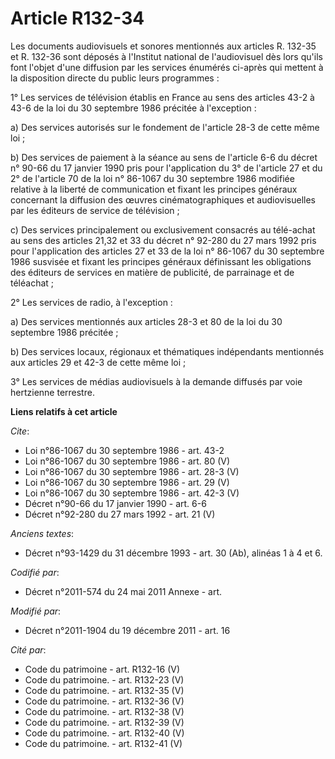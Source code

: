 # Article R132-34

Les documents audiovisuels et sonores mentionnés aux articles R. 132-35 et R. 132-36 sont déposés à l'Institut national de
l'audiovisuel dès lors qu'ils font l'objet d'une diffusion par les services énumérés ci-après qui mettent à la disposition
directe du public leurs programmes : 

1° Les services de télévision établis en France au sens des articles 43-2 à 43-6 de la loi du 30 septembre 1986 précitée à
l'exception : 

a) Des services autorisés sur le fondement de l'article 28-3 de cette même loi ; 

b) Des services de paiement à la séance au sens de l'article 6-6 du décret n° 90-66 du 17 janvier 1990 pris pour
l'application du 3° de l'article 27 et du 2° de l'article 70 de la loi n° 86-1067 du 30 septembre 1986 modifiée relative à la
liberté de communication et fixant les principes généraux concernant la diffusion des œuvres cinématographiques et
audiovisuelles par les éditeurs de service de télévision ; 

c) Des services principalement ou exclusivement consacrés au télé-achat au sens des articles 21,32 et 33 du décret n° 92-280
du 27 mars 1992 pris pour l'application des articles 27 et 33 de la loi n° 86-1067 du 30 septembre 1986 susvisée et fixant
les principes généraux définissant les obligations des éditeurs de services en matière de publicité, de parrainage et de
téléachat ; 

2° Les services de radio, à l'exception : 

a) Des services mentionnés aux articles 28-3 et 80 de la loi du 30 septembre 1986 précitée ; 

b) Des services locaux, régionaux et thématiques indépendants mentionnés aux articles 29 et 42-3 de cette même loi ; 

3° Les services de médias audiovisuels à la demande diffusés par voie hertzienne terrestre.

**Liens relatifs à cet article**

_Cite_:

  - Loi n°86-1067 du 30 septembre 1986 - art. 43-2
  - Loi n°86-1067 du 30 septembre 1986 - art. 80 (V)
  - Loi n°86-1067 du 30 septembre 1986 - art. 28-3 (V)
  - Loi n°86-1067 du 30 septembre 1986 - art. 29 (V)
  - Loi n°86-1067 du 30 septembre 1986 - art. 42-3 (V)
  - Décret n°90-66 du 17 janvier 1990 - art. 6-6
  - Décret n°92-280 du 27 mars 1992 - art. 21 (V)

_Anciens textes_:

  - Décret n°93-1429 du 31 décembre 1993 - art. 30 (Ab), alinéas 1 à 4 et 6.

_Codifié par_:

  - Décret n°2011-574 du 24 mai 2011 Annexe - art.

_Modifié par_:

  - Décret n°2011-1904 du 19 décembre 2011 - art. 16

_Cité par_:

  - Code du patrimoine - art. R132-16 (V)
  - Code du patrimoine. - art. R132-23 (V)
  - Code du patrimoine. - art. R132-35 (V)
  - Code du patrimoine. - art. R132-36 (V)
  - Code du patrimoine. - art. R132-38 (V)
  - Code du patrimoine. - art. R132-39 (V)
  - Code du patrimoine. - art. R132-40 (V)
  - Code du patrimoine. - art. R132-41 (V)
